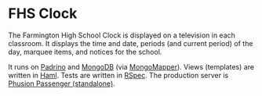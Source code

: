 # FHS Clock

The Farmington High School Clock is displayed on a television in each classroom. It displays the time and date, periods (and current period) of the day, marquee items, and notices for the school.

It runs on [Padrino](http://padrinorb.com) and [MongoDB](http://mongodb.org) (via [MongoMapper](http://mongomapper.com)). Views (templates) are written in [Haml](http://haml-lang.com). Tests are written in [RSpec](http://rspec.info). The production server is [Phusion Passenger (standalone)](http://www.modrails.com/documentation/Users%20guide%20Standalone.html).
